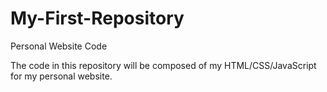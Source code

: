 # My-First-Repository
Personal Website Code

The code in this repository will be composed of my HTML/CSS/JavaScript for my personal website.
